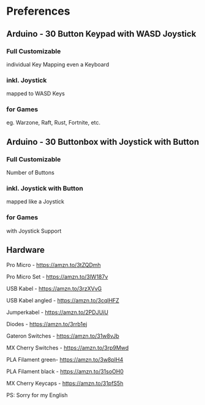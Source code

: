 # Preferences

## Arduino  - 30 Button Keypad with WASD Joystick

### Full Customizable
individual Key Mapping even a Keyboard

### inkl. Joystick
mapped to WASD Keys

### for Games 
eg. Warzone, Raft, Rust, Fortnite, etc.

## Arduino  - 30 Buttonbox with Joystick with Button

### Full Customizable
Number of Buttons

### inkl. Joystick with Button
mapped like a Joystick

### for Games 
with Joystick Support

## Hardware
Pro Micro - https://amzn.to/3tZQDmh

Pro Micro Set - https://amzn.to/3lW187v

USB Kabel - https://amzn.to/3rzXVvG

USB Kabel angled - https://amzn.to/3cqlHFZ

Jumperkabel - https://amzn.to/2PDJUiU

Diodes - https://amzn.to/3rrb1ej

Gateron Switches - https://amzn.to/31w8vJb

MX Cherry Switches - https://amzn.to/3rp9Mwd

PLA Filament green- https://amzn.to/3w8pIH4

PLA Filament black - https://amzn.to/31soOH0

MX Cherry Keycaps - https://amzn.to/31pfS5h

PS: Sorry for my English
